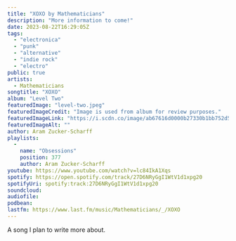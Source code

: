 ```yaml
---
title: "XOXO by Mathematicians"
description: "More information to come!"
date: 2023-08-22T16:29:05Z
tags:
  - "electronica"
  - "punk"
  - "alternative"
  - "indie rock"
  - "electro"
public: true
artists:
  - Mathematicians
songtitle: "XOXO"
album: "Level Two"
featuredImage: "level-two.jpeg"
featuredImageCredit: "Image is used from album for review purposes."
featuredImageLink: "https://i.scdn.co/image/ab67616d0000b27330b1bb752d5823fdf8bcaa64"
featuredImageAlt: ""
author: Aram Zucker-Scharff
playlists:
  -
    name: "Obsessions"
    position: 377
    author: Aram Zucker-Scharff
youtube: https://www.youtube.com/watch?v=lc84IkA1Xqs
spotify: https://open.spotify.com/track/27D6NRyGgI1WtV1d1xpg20
spotifyUri: spotify:track:27D6NRyGgI1WtV1d1xpg20
soundcloud:
audiofile:
podbean:
lastfm: https://www.last.fm/music/Mathematicians/_/XOXO
---
```


A song I plan to write more about.
		